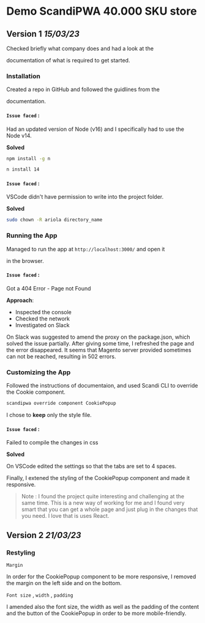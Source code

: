 # Demo ScandiPWA 40.000 SKU store

## Version 1 _15/03/23_

Checked briefly what company does and had a look at the

documentation of what is required to get started.

### Installation

Created a repo in GitHub and followed the guidlines from the

documentation.

#### `Issue faced` :

Had an updated version of Node (v16) and I specifically had to use the Node v14.

**Solved**

```bash
npm install -g n

n install 14
```

#### `Issue faced` :

VSCode didn't have permission to write into the project folder.

**Solved**

```bash
sudo chown -R ariola directory_name
```

### Running the App

Managed to run the app at `http://localhost:3000/` and open it

in the browser.

#### `Issue faced` :

Got a 404 Error - Page not Found

**Approach**:

-   Inspected the console
-   Checked the network
-   Investigated on Slack

On Slack was suggested to amend the proxy on the package.json,
which solved the issue partially. After giving some time, I refreshed the page and the error disappeared. It seems that Magento server provided sometimes can not be reached, resulting in 502 errors.

### Customizing the App

Followed the instructions of documentaion, and used Scandi CLI to override the Cookie component.

```bash
scandipwa override component CookiePopup
```

I chose to **keep** only the style file.

#### `Issue faced` :

Failed to compile the changes in css

**Solved**

On VSCode edited the settings so that the tabs are set to 4 spaces.

Finally, I extened the styling of the CookiePopup component and made it responsive.

> Note : I found the project quite interesting and challenging at the same time. This is a new way of working for me and I found very smart that you can get a whole page and just plug in the changes that you need. I love that is uses React.

## Version 2 _21/03/23_

### Restyling

`Margin`

In order for the CookiePopup component to be more responsive, I removed the margin on the left side and on the bottom.

`Font size` , `width` , `padding`

I amended also the font size, the width as well as the padding of the content and the button of the CookiePopup in order to be more mobile-friendly.
